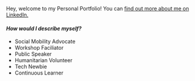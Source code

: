 <div>
  <head>
    <title><h1><strong>Emily Walter</strong></h1></title>
  </head>
  
  <body>
    <p>Hey, welcome to my Personal Portfolio! You can <a href="https://www.linkedin.com/in/emjwalter/">find out more about me on LinkedIn.</a>
    </p>
</div>
   
<h4><em>How would I describe myself?</em></h4>
<ul>
  <li>Social Mobility Advocate </li>
  <li>Workshop Faciliator</li>
  <li>Public Speaker</li>
  <li>Humanitarian Volunteer </li>
  <li>Tech Newbie</li>
  <li>Continuous Learner</li> 
</ul>   
    
  </body>

